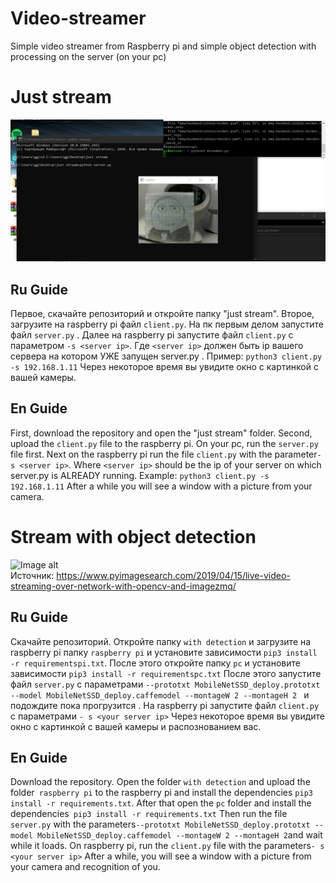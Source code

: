 # Video-streamer
Simple video streamer from Raspberry pi and simple object detection with processing on the server (on your pc)
# Just stream
![Image alt](https://github.com/XuliGan4eg2006/Video-streamer/blob/main/image.png)
## Ru Guide 
Первое, скачайте репозиторий и откройте папку "just stream". Второе, загрузите на raspberry pi файл `client.py`. 
На пк первым делом запустите файл `server.py` . Далее на raspberry pi запустите файл `client.py` с параметром `-s <server ip>`. Где `<server ip>` должен быть ip вашего сервера на котором УЖЕ запущен server.py . Пример: `python3 client.py -s 192.168.1.11` Через некоторое время вы увидите окно с картинкой с вашей камеры. 
<br>
## En Guide
First, download the repository and open the "just stream" folder. Second, upload the `client.py` file to the raspberry pi.
On your pc, run the `server.py` file first. Next on the raspberry pi run the file `client.py` with the parameter` -s <server ip> `. Where `<server ip>` should be the ip of your server on which server.py is ALREADY running. Example: `python3 client.py -s 192.168.1.11` After a while you will see a window with a picture from your camera.
<br>
# Stream with object detection
![Image alt](https://s3-us-west-2.amazonaws.com/static.pyimagesearch.com/imagezmq-opencv/imagezmq_demo.gif)
<br>
Источник: https://www.pyimagesearch.com/2019/04/15/live-video-streaming-over-network-with-opencv-and-imagezmq/
## Ru Guide
Скачайте репозиторий. Откройте папку `with detection` и загрузите на raspberry pi папку `raspberry pi` и установите зависимости `pip3 install -r requirementspi.txt`. После этого откройте папку `pc` и установите зависимости `pip3 install -r requirementspc.txt` 
После этого запустите файл `server.py` с параметрами `--prototxt MobileNetSSD_deploy.prototxt --model MobileNetSSD_deploy.caffemodel --montageW 2 --montageH 2 ` и подождите пока прогрузится .
На raspberry pi запустите файл `client.py` с параметрами `- s <your server ip>` 
Через некоторое время вы увидите окно с картинкой с вашей камеры и распознованием вас. 
## En Guide 
Download the repository. Open the folder `with detection` and upload the folder` raspberry pi` to the raspberry pi and install the dependencies `pip3 install -r requirements.txt`. After that open the `pc` folder and install the dependencies` pip3 install -r requirements.txt`
Then run the file `server.py` with the parameters` --prototxt MobileNetSSD_deploy.prototxt --model MobileNetSSD_deploy.caffemodel --montageW 2 --montageH 2 `and wait while it loads.
On raspberry pi, run the `client.py` file with the parameters` - s <your server ip> `
After a while, you will see a window with a picture from your camera and recognition of you.
